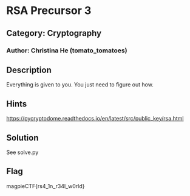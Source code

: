 # RSA Precursor 3
## Category: Cryptography
### Author: Christina He (tomato_tomatoes)

## Description
Everything is given to you. You just need to figure out how.

## Hints
https://pycryptodome.readthedocs.io/en/latest/src/public_key/rsa.html

## Solution
See solve.py

## Flag
magpieCTF{rs4_1n_r34l_w0rld}
